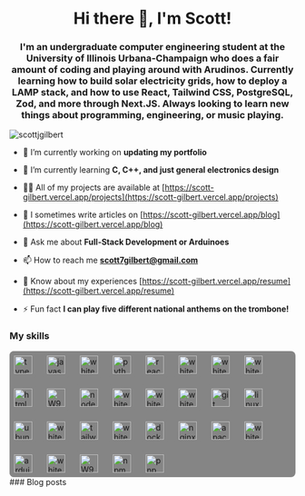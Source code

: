 <h1 align="center">Hi there 👋, I'm Scott!</h1>
<h3 align="center">I'm an undergraduate computer engineering student at the University of Illinois Urbana-Champaign who does a fair amount of coding and playing around with Arudinos. Currently learning how to build solar electricity grids, how to deploy a LAMP stack, and how to use React, Tailwind CSS, PostgreSQL, Zod, and more through Next.JS. Always looking to learn new things about programming, engineering, or music playing.</h3>

<p align="left"> <img src="https://komarev.com/ghpvc/?username=scottjgilbert&label=Profile%20views&color=0e75b6&style=flat" alt="scottjgilbert" /> </p>

- 🔭 I’m currently working on **updating my portfolio**

- 🌱 I’m currently learning **C, C++, and just general electronics design**

- 👨‍💻 All of my projects are available at [https://scott-gilbert.vercel.app/projects](https://scott-gilbert.vercel.app/projects)

- 📝 I sometimes write articles on [https://scott-gilbert.vercel.app/blog](https://scott-gilbert.vercel.app/blog)

- 💬 Ask me about **Full-Stack Development or Arduinoes**

- 📫 How to reach me **scott7gilbert@gmail.com**

- 📄 Know about my experiences [https://scott-gilbert.vercel.app/resume](https://scott-gilbert.vercel.app/resume)

- ⚡ Fun fact **I can play five different national anthems on the trombone!**

### My skills<!-- IMAGES-START -->
<div style="display:flex; flex-wrap:wrap; gap:10px; background-color: #858585; border-radius: 8px;">
<img src="https://cdn.simpleicons.org/typescript" alt="typescript" width="32" style="border-radius: 8px; background-color: #858585; padding: 8px;" />
<img src="https://cdn.simpleicons.org/javascript" alt="javascript" width="32" style="border-radius: 8px; background-color: #858585; padding: 8px;" />
<img src="https://cdn.simpleicons.org/django/white" alt="white" width="32" style="border-radius: 8px; background-color: #858585; padding: 8px;" />
<img src="https://cdn.simpleicons.org/python" alt="python" width="32" style="border-radius: 8px; background-color: #858585; padding: 8px;" />
<img src="https://cdn.simpleicons.org/react" alt="react" width="32" style="border-radius: 8px; background-color: #858585; padding: 8px;" />
<img src="https://cdn.simpleicons.org/postgresql/white" alt="white" width="32" style="border-radius: 8px; background-color: #858585; padding: 8px;" />
<img src="https://cdn.simpleicons.org/mysql/white" alt="white" width="32" style="border-radius: 8px; background-color: #858585; padding: 8px;" />
<img src="https://cdn.simpleicons.org/sqlite/white" alt="white" width="32" style="border-radius: 8px; background-color: #858585; padding: 8px;" />
<img src="https://cdn.simpleicons.org/html5" alt="html5" width="32" style="border-radius: 8px; background-color: #858585; padding: 8px;" />
<img src="https://m9mv2a6pya.ufs.sh/f/W9HqZMlcXCSfvH4gw9jDfraKjJQgNYemFl0uOyXqS6BnhwCP" alt="W9HqZMlcXCSfvH4gw9jDfraKjJQgNYemFl0uOyXqS6BnhwCP" width="32" style="border-radius: 8px; background-color: #858585; padding: 8px;" />
<img src="https://cdn.simpleicons.org/nodedotjs" alt="nodedotjs" width="32" style="border-radius: 8px; background-color: #858585; padding: 8px;" />
<img src="https://cdn.simpleicons.org/php/white" alt="white" width="32" style="border-radius: 8px; background-color: #858585; padding: 8px;" />
<img src="https://cdn.simpleicons.org/vercel/white" alt="white" width="32" style="border-radius: 8px; background-color: #858585; padding: 8px;" />
<img src="https://cdn.simpleicons.org/nextdotjs/white" alt="white" width="32" style="border-radius: 8px; background-color: #858585; padding: 8px;" />
<img src="https://cdn.simpleicons.org/git" alt="git" width="32" style="border-radius: 8px; background-color: #858585; padding: 8px;" />
<img src="https://cdn.simpleicons.org/linux" alt="linux" width="32" style="border-radius: 8px; background-color: #858585; padding: 8px;" />
<img src="https://cdn.simpleicons.org/ubuntu" alt="ubuntu" width="32" style="border-radius: 8px; background-color: #858585; padding: 8px;" />
<img src="https://cdn.simpleicons.org/openai/white" alt="white" width="32" style="border-radius: 8px; background-color: #858585; padding: 8px;" />
<img src="https://cdn.simpleicons.org/tailwindcss" alt="tailwindcss" width="32" style="border-radius: 8px; background-color: #858585; padding: 8px;" />
<img src="https://cdn.simpleicons.org/markdown/white" alt="white" width="32" style="border-radius: 8px; background-color: #858585; padding: 8px;" />
<img src="https://cdn.simpleicons.org/docker" alt="docker" width="32" style="border-radius: 8px; background-color: #858585; padding: 8px;" />
<img src="https://cdn.simpleicons.org/nginx" alt="nginx" width="32" style="border-radius: 8px; background-color: #858585; padding: 8px;" />
<img src="https://cdn.simpleicons.org/apache" alt="apache" width="32" style="border-radius: 8px; background-color: #858585; padding: 8px;" />
<img src="https://cdn.simpleicons.org/zod/white" alt="white" width="32" style="border-radius: 8px; background-color: #858585; padding: 8px;" />
<img src="https://cdn.simpleicons.org/arduino" alt="arduino" width="32" style="border-radius: 8px; background-color: #858585; padding: 8px;" />
<img src="https://cdn.simpleicons.org/github/white" alt="white" width="32" style="border-radius: 8px; background-color: #858585; padding: 8px;" />
<img src="https://m9mv2a6pya.ufs.sh/f/W9HqZMlcXCSfCqMH29gncWmaPg8GTnO3xKjof5edwN0XEYVh" alt="W9HqZMlcXCSfCqMH29gncWmaPg8GTnO3xKjof5edwN0XEYVh" width="32" style="border-radius: 8px; background-color: #858585; padding: 8px;" />
<img src="https://cdn.simpleicons.org/npm" alt="npm" width="32" style="border-radius: 8px; background-color: #858585; padding: 8px;" />
<img src="https://cdn.simpleicons.org/pnpm" alt="pnpm" width="32" style="border-radius: 8px; background-color: #858585; padding: 8px;" />
</div>
<!-- IMAGES-END -->### Blog posts

<!-- BLOG-POST-LIST:START -->
<!-- BLOG-POST-LIST:END -->

<!-- <h3 align="left">Connect with me:</h3>
<p align="left">
<a href="https://linkedin.com/in/https://www.linkedin.com/in/scott-j-gilbert/" target="blank"><img align="center" src="https://raw.githubusercontent.com/rahuldkjain/github-profile-readme-generator/master/src/images/icons/Social/linked-in-alt.svg" alt="https://www.linkedin.com/in/scott-j-gilbert/" height="30" width="40" /></a>
<a href="/https://scott-gilbert.vercel.app/rss.xml" target="blank"><img align="center" src="https://raw.githubusercontent.com/rahuldkjain/github-profile-readme-generator/master/src/images/icons/Social/rss.svg" alt="https://scott-gilbert.vercel.app/rss.xml" height="30" width="40" /></a>
</p>

<p><img align="left" src="https://github-readme-stats-scott-gilbert.vercel.app/api/top-langs?username=scottjgilbert&show_icons=true&locale=en&layout=compact" alt="scottjgilbert" /></p>

<p>&nbsp;<img align="center" src="https://github-readme-stats-scott-gilbert.vercel.app/api?username=scottjgilbert&show_icons=true&locale=en" alt="scottjgilbert" /></p>

<p><img align="center" src="https://github-readme-streak-stats.herokuapp.com/?user=scottjgilbert&" alt="scottjgilbert" /></p> -->
